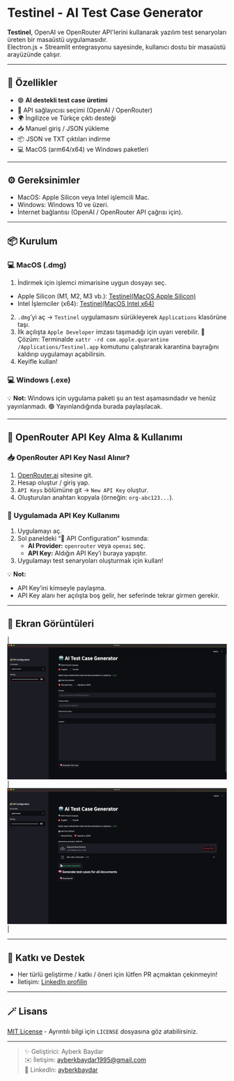 # Testinel - AI Test Case Generator

**Testinel**, OpenAI ve OpenRouter API'lerini kullanarak yazılım test senaryoları üreten bir masaüstü uygulamasıdır.  
Electron.js + Streamlit entegrasyonu sayesinde, kullanıcı dostu bir masaüstü arayüzünde çalışır.  

---

## 🚀 Özellikler
- 🟢 **AI destekli test case üretimi**
- 🔐 API sağlayıcısı seçimi (OpenAI / OpenRouter)
- 🌍 İngilizce ve Türkçe çıktı desteği
- 📥 Manuel giriş / JSON yükleme
- 📦 JSON ve TXT çıktıları indirme
- 💻 MacOS (arm64/x64) ve Windows paketleri

---

## ⚙️ Gereksinimler
- MacOS: Apple Silicon veya Intel işlemcili Mac.
- Windows: Windows 10 ve üzeri.
- İnternet bağlantısı (OpenAI / OpenRouter API çağrısı için).

---

## 📦 Kurulum

### 💻 MacOS (.dmg)
1. İndirmek için işlemci mimarisine uygun dosyayı seç.
 - Apple Silicon (M1, M2, M3 vb.):
[Testinel(MacOS Apple Silicon)](https://github.com/ayberkbaydar/TestCaseAgentApp/releases/download/v1.0.0/Testinel-1.0.0-arm64.dmg)
 - Intel İşlemciler (x64):
[Testinel(MacOS Intel x64)](https://github.com/ayberkbaydar/TestCaseAgentApp/releases/download/v1.0.0/Testinel-1.0.0.dmg)
2. `.dmg`’yi aç → `Testinel` uygulamasını sürükleyerek `Applications` klasörüne taşı.
3. İlk açılışta `Apple Developer` imzası taşımadığı için uyarı verebilir.
    🔧 Çözüm:
        Terminalde `xattr -rd com.apple.quarantine /Applications/Testinel.app` komutunu
        çalıştırarak karantina bayrağını kaldırıp uygulamayı açabilirsin.
4. Keyifle kullan!

### 💻 Windows (.exe)
💡 **Not:** 
Windows için uygulama paketi şu an test aşamasındadır ve henüz yayınlanmadı.
🟢 Yayınlandığında burada paylaşılacak.

---

## 🔑 OpenRouter API Key Alma & Kullanımı

### 📥 OpenRouter API Key Nasıl Alınır?
1. [OpenRouter.ai](https://openrouter.ai/) sitesine git.
2. Hesap oluştur / giriş yap.
3. `API Keys` bölümüne git → `New API Key` oluştur.
4. Oluşturulan anahtarı kopyala (örneğin: `org-abc123...`).

### 🚀 Uygulamada API Key Kullanımı
1. Uygulamayı aç.
2. Sol paneldeki “🔐 API Configuration” kısmında:
   - **AI Provider:** `openrouter` veya `openai` seç.
   - **API Key:** Aldığın API Key’i buraya yapıştır.
3. Uygulamayı test senaryoları oluşturmak için kullan!

💡 **Not:**  
- API Key’ini kimseyle paylaşma.  
- API Key alanı her açılışta boş gelir, her seferinde tekrar girmen gerekir.

---

## 📸 Ekran Görüntüleri
| ![Manual Entry](./screenshots/01.png) | ![Upload as JSON](./screenshots/02.png) |

---

## 🌟 Katkı ve Destek
- Her türlü geliştirme / katkı / öneri için lütfen PR açmaktan çekinmeyin!
- İletişim: [LinkedIn profilin](https://linkedin.com/in/ayberkbaydar)  

---

## 🪄 Lisans
[MIT License](./LICENSE) - Ayrıntılı bilgi için `LICENSE` dosyasına göz atabilirsiniz.

---

> ✨ Geliştirici: Ayberk Baydar  
> ✉️ İletişim: ayberkbaydar1995@gmail.com  
> 💼 LinkedIn: [ayberkbaydar](https://linkedin.com/in/ayberkbaydar)

